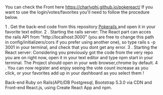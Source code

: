 

You can check the Front here https://charlyphi.github.io/pokereact/  If you want to use the login/votes/favorites you'll need to follow the procedure below.

1 . Get the back-end code from this repository <a href="https://github.com/CharlyPhi/Pokerails"> Pokerails </a> and open it in your favorite text editor.
2 . Starting the rails server:
The React part can acces the rails API from "http://localhost:3000" (you are free to change this path in config/initializers/cors if you prefer using another one), so type rails s -p 3001 in your terminal, and check that you dont get any error.
3 . Starting the React server: 
Considering you previously got the code from the very repo you are on right now, open it in your text editor and type npm start in your terminal. The Project should open in your web browser,chrome by default.
4 . You can now register and enjoy seeing the vote count increase as you click, or your favorites add up in your dashboard as you select them !

Back-end Ruby on Rails(API)/DB Postgresql, Bootstrap 5.3.0 via CDN and Front-end React.js, using Create React App and npm.
